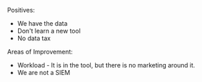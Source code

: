 Positives:
* We have the data
* Don't learn a new tool
* No data tax

Areas of Improvement:
* Workload - It is in the tool, but there is no marketing around it.
* We are not a SIEM